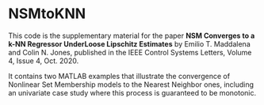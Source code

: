 # NSMtoKNN

This code is the supplementary material for the paper **NSM Converges to a k-NN Regressor UnderLoose Lipschitz Estimates** by Emilio T. Maddalena and Colin N. Jones, published in the IEEE Control Systems Letters, Volume 4, Issue 4, Oct. 2020.

It contains two MATLAB examples that illustrate the convergence of Nonlinear Set Membership models to the Nearest Neighbor ones, including an univariate case study where this process is guaranteed to be monotonic.
